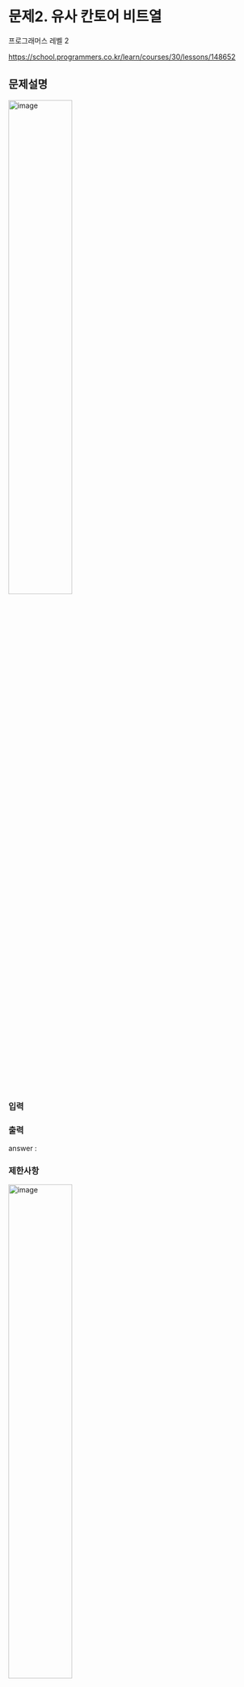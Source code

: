 # 문제2. 유사 칸토어 비트열

프로그래머스 레벨 2

https://school.programmers.co.kr/learn/courses/30/lessons/148652

## 문제설명

<img src="![image](https://github.com/user-attachments/assets/cbeded07-e652-42f3-bc53-8969b3e727a5)" alt="image" style="width: 50%; height: 50%;">

### 입력



### 출력

answer : 

### 제한사항

<img src="" alt="image" style="width: 50%; height: 50%;">

## 풀이


### 코드
```

```
#### 분석


## 후기


